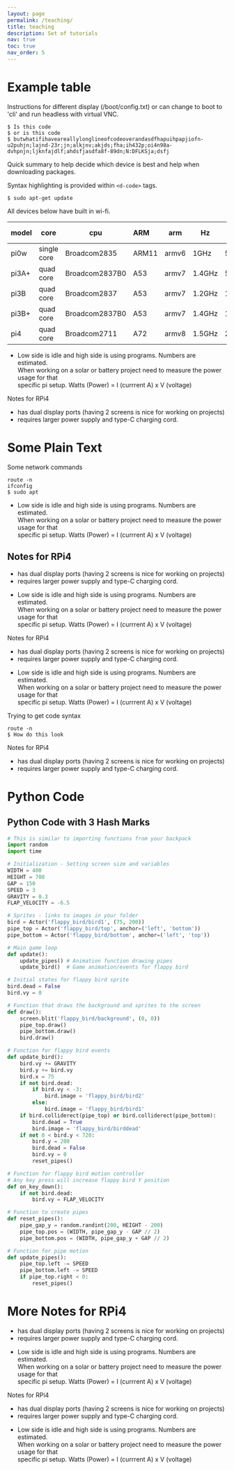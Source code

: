```yaml
---
layout: page
permalink: /teaching/
title: teaching
description: Set of tutorials
nav: true
toc: true
nav_order: 5
---
```

# Example table

Instructions for different display (/boot/config.txt) or can change to boot
to 'cli' and run headless with virtual VNC.

``` console
$ Is this code
$ or is this code
$ butwhatifihaveareallylonglineofcodeoverandasdfhapuihpapjiofn-u2puhjn;lajnd-23r;jn;alkjnv;akjds;fha;ih432p;oi4n98a-dvhpnjn;ljknfajdlf;ahdsfjasdfa8f-89dn;N:DFLKSja;dsfj  
```

Quick summary to help decide which device is best and help when downloading packages.  

Syntax highlighting is provided within `<d-code>` tags.
    
    $ sudo apt-get update

All devices below have built in wi-fi.

|model|core       |cpu           |ARM  |arm  |Hz    |RAM    |Power Usage*  
|-----|-----------|--------------|:----|:---:|------|-------|------------  
|pi0w |single core|Broadcom2835  |ARM11|armv6|1GHz  |512MB  |0.7/1.2 Watts  
|pi3A+|quad core  |Broadcom2837B0|A53  |armv7|1.4GHz|512MB  |1.2/2.3 Watts  
|pi3B |quad core  |Broadcom2837  |A53  |armv7|1.2GHz|1GB    |1.3/2.5 Watts  
|pi3B+|quad core  |Broadcom2837B0|A53  |armv7|1.4GHz|1GB    |1.7/3.0 Watts  
|pi4  |quad core  |Broadcom2711  |A72  |armv8|1.5GHz|2,4,8GB|3.5/5.0 Watts  

* Low side is idle and high side is using programs.  Numbers are estimated.  
When working on a solar or battery project need to measure the power usage for that  
specific pi setup.  Watts (Power) = I (currrent A) x V (voltage)

Notes for RPi4
- has dual display ports (having 2 screens is nice for working on projects)
- requires larger power supply and type-C charging cord.

# Some Plain Text

Some network commands

	route -n
	ifconfig
	$ sudo apt

* Low side is idle and high side is using programs.  Numbers are estimated.  
When working on a solar or battery project need to measure the power usage for that  
specific pi setup.  Watts (Power) = I (currrent A) x V (voltage)

## Notes for RPi4
- has dual display ports (having 2 screens is nice for working on projects)
- requires larger power supply and type-C charging cord.
* Low side is idle and high side is using programs.  Numbers are estimated.  
When working on a solar or battery project need to measure the power usage for that  
specific pi setup.  Watts (Power) = I (currrent A) x V (voltage)

Notes for RPi4
- has dual display ports (having 2 screens is nice for working on projects)
- requires larger power supply and type-C charging cord.
* Low side is idle and high side is using programs.  Numbers are estimated.  
When working on a solar or battery project need to measure the power usage for that  
specific pi setup.  Watts (Power) = I (currrent A) x V (voltage)

Trying to get code syntax

    route -n
    $ How do this look

Notes for RPi4
- has dual display ports (having 2 screens is nice for working on projects)
- requires larger power supply and type-C charging cord.

# Python Code

## Python Code with 3 Hash Marks

```python
# This is similar to importing functions from your backpack
import random
import time

# Initialization - Setting screen size and variables
WIDTH = 400
HEIGHT = 708
GAP = 150
SPEED = 3
GRAVITY = 0.3
FLAP_VELOCITY = -6.5

# Sprites - links to images in your folder
bird = Actor('flappy_bird/bird1', (75, 200))
pipe_top = Actor('flappy_bird/top', anchor=('left', 'bottom'))
pipe_bottom = Actor('flappy_bird/bottom', anchor=('left', 'top'))

# Main game loop
def update():
    update_pipes() # Animation function drawing pipes
    update_bird()  # Game animation/events for flappy bird

# Initial states for flappy bird sprite
bird.dead = False
bird.vy = 0

# Function that draws the background and sprites to the screen
def draw():
    screen.blit('flappy_bird/background', (0, 0))
    pipe_top.draw()
    pipe_bottom.draw()
    bird.draw()

# Function for flappy bird events
def update_bird():
    bird.vy += GRAVITY
    bird.y += bird.vy
    bird.x = 75
    if not bird.dead:
        if bird.vy < -3:
            bird.image = 'flappy_bird/bird2'
        else:
            bird.image = 'flappy_bird/bird1'
    if bird.colliderect(pipe_top) or bird.colliderect(pipe_bottom):
        bird.dead = True
        bird.image = 'flappy_bird/birddead'
    if not 0 < bird.y < 720:
        bird.y = 200
        bird.dead = False
        bird.vy = 0
        reset_pipes()

# Function for flappy bird motion controller
# Any key press will increase flappy bird Y position
def on_key_down():
    if not bird.dead:
        bird.vy = FLAP_VELOCITY

# Function to create pipes
def reset_pipes():
    pipe_gap_y = random.randint(200, HEIGHT - 200)
    pipe_top.pos = (WIDTH, pipe_gap_y - GAP // 2)
    pipe_bottom.pos = (WIDTH, pipe_gap_y + GAP // 2)

# Function for pipe motion
def update_pipes():
    pipe_top.left -= SPEED
    pipe_bottom.left -= SPEED
    if pipe_top.right < 0:
        reset_pipes()
```

# More Notes for RPi4
- has dual display ports (having 2 screens is nice for working on projects)
- requires larger power supply and type-C charging cord.
* Low side is idle and high side is using programs.  Numbers are estimated.  
When working on a solar or battery project need to measure the power usage for that  
specific pi setup.  Watts (Power) = I (currrent A) x V (voltage)

Notes for RPi4
- has dual display ports (having 2 screens is nice for working on projects)
- requires larger power supply and type-C charging cord.
* Low side is idle and high side is using programs.  Numbers are estimated.  
When working on a solar or battery project need to measure the power usage for that  
specific pi setup.  Watts (Power) = I (currrent A) x V (voltage)